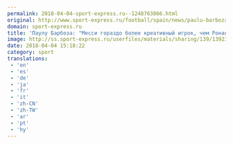 ```yaml
---
permalink: 2018-04-04-sport-express.ru--1248763866.html
original: http://www.sport-express.ru/football/spain/news/paulu-barboza-messi-gorazdo-bolee-kreativnyy-igrok-chem-ronaldu-1392328/
domain: sport-express.ru
title: 'Паулу Барбоза: "Месси гораздо более креативный игрок, чем Роналду"'
image: http://ss.sport-express.ru/userfiles/materials/sharing/139/1392328.jpg
date: 2018-04-04 15:18:22
category: sport
translations: 
 - 'en'
 - 'es'
 - 'de'
 - 'ja'
 - 'fr'
 - 'it'
 - 'zh-CN'
 - 'zh-TW'
 - 'ar'
 - 'pt'
 - 'hy'
---
```


